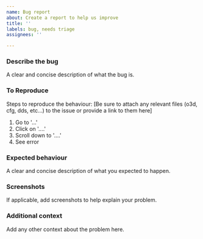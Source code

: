 ```yaml
---
name: Bug report
about: Create a report to help us improve
title: ''
labels: bug, needs triage
assignees: ''

---
```


### Describe the bug
A clear and concise description of what the bug is.

### To Reproduce
Steps to reproduce the behaviour:
[Be sure to attach any relevant files (o3d, cfg, dds, etc...) to the issue or provide a link to them here]
1. Go to '...'
2. Click on '....'
3. Scroll down to '....'
4. See error

### Expected behaviour
A clear and concise description of what you expected to happen.

### Screenshots
If applicable, add screenshots to help explain your problem.

### Additional context
Add any other context about the problem here.
